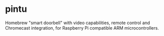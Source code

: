 # pintu
Homebrew "smart doorbell" with video capabilities, remote control and Chromecast integration, for Raspberry Pi compatible ARM microcontrollers.
